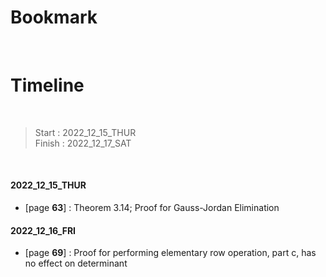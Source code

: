 # Bookmark

<!-- - [page ****] :  -->
<!-- - [page ****] :  -->

<br>

# Timeline

<br>

>Start   : 2022_12_15_THUR<br>
>Finish  : 2022_12_17_SAT

<br>

#### 2022_12_15_THUR 
- [page **63**] : Theorem 3.14; Proof for Gauss-Jordan Elimination

#### 2022_12_16_FRI 
- [page **69**] : Proof for performing elementary row operation, part c, has no effect on determinant
